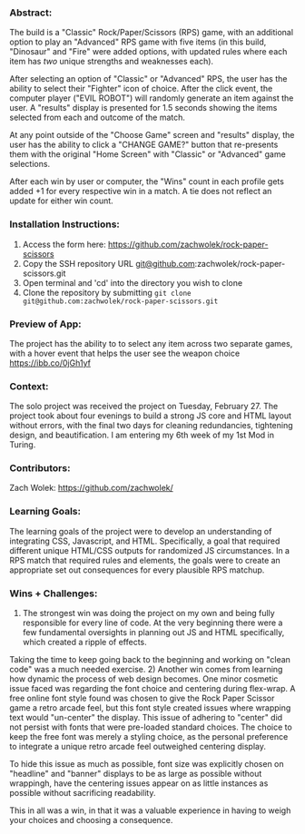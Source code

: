 ### Abstract:
[//]: <> (Briefly describe what you built and its features. What problem is the app solving? How does this application solve that problem?)
The build is a "Classic" Rock/Paper/Scissors (RPS) game, with an additional option to play an "Advanced" RPS game with five items (in this build, "Dinosaur" and "Fire" were added options, with updated rules where each item has *two* unique strengths and weaknesses each). 

After selecting an option of "Classic" or "Advanced" RPS, the user has the ability to select their "Fighter" icon of choice. After the click event, the computer player ("EVIL ROBOT") will randomly generate an item against the user. A "results" display is presented for 1.5 seconds showing the items selected from each and outcome of the match. 

At any point outside of the "Choose Game" screen and "results" display, the user has the ability to click a "CHANGE GAME?" button that re-presents them with the original "Home Screen" with "Classic" or "Advanced" game selections. 

After each win by user or computer, the "Wins" count in each profile gets added +1 for every respective win in a match. A tie does not reflect an update for either win count. 

### Installation Instructions:
[//]: <> (What steps does a person have to take to get your app cloned down and running?)
1) Access the form here: https://github.com/zachwolek/rock-paper-scissors
2) Copy the SSH repository URL git@github.com:zachwolek/rock-paper-scissors.git
3) Open terminal and 'cd' into the directory you wish to clone 
4) Clone the repository by submitting `git clone git@github.com:zachwolek/rock-paper-scissors.git`

### Preview of App:
[//]: <> (Provide ONE gif or screenshot of your application - choose the "coolest" piece of functionality to show off.)
The project has the ability to to select any item across two separate games, with a hover event that helps the user see the weapon choice https://ibb.co/0jGh1yf

### Context:
[//]: <> (Give some context for the project here. How long did you have to work on it? How far into the Turing program are you?)
The solo project was received the project on Tuesday, February 27. The project took about four evenings to build a strong JS core and HTML layout without errors, with the final two days for cleaning redundancies, tightening design, and beautification. I am entering my 6th week of my 1st Mod in Turing. 

### Contributors:
[//]: <> (Who worked on this application? Link to their GitHubs.)
Zach Wolek: https://github.com/zachwolek/

### Learning Goals:
[//]: <> (What were the learning goals of this project? What tech did you work with?)
The learning goals of the project were to develop an understanding of integrating CSS, Javascript, and HTML. Specifically, a goal that required different unique HTML/CSS outputs for randomized JS circumstances. In a RPS match that required rules and elements, the goals were to create an appropriate set out consequences for every plausible RPS matchup.  

### Wins + Challenges:
[//]: <> (What are 2-3 wins you have from this project? What were some challenges you faced - and how did you get over them?)
 1) The strongest win was doing the project on my own and being fully responsible for every line of code. At the very beginning there were a few fundamental oversights in planning out JS and HTML specifically, which created a ripple of effects. 

 Taking the time to keep going back to the beginning and working on "clean code" was a much needed exercise. 
2) Another win comes from learning how dynamic the process of web design becomes. One minor cosmetic issue faced was regarding the font choice and centering during flex-wrap. A free online font style found was chosen to give the Rock Paper Scissor game a retro arcade feel, but this font style created issues where wrapping text would "un-center" the display. This issue of adhering to "center" did not persist with fonts that were pre-loaded standard choices. The choice to keep the free font was merely a styling choice, as the personal preference to integrate a unique retro arcade feel outweighed centering display. 

To hide this issue as much as possible, font size was explicitly chosen on "headline" and "banner" displays to be as large as possible without wrappingh, have the centering issues appear on as little instances as possible without sacrificing readability. 

This in all was a win, in that it was a valuable experience in having to weigh your choices and choosing a consequence. 


